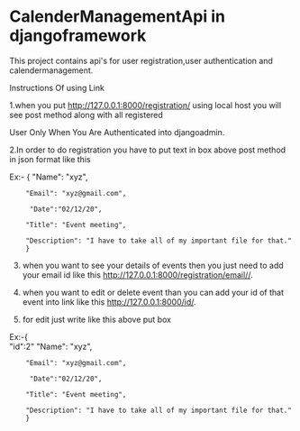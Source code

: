 # CalenderManagementApi in djangoframework
This project contains api's for user registration,user authentication and calendermanagement.

Instructions Of using Link

1.when you put http://127.0.0.1:8000/registration/ using local host you will see post method along with all registered

User Only When You Are Authenticated into djangoadmin.

2.In order to do registration you have to put text in box above post method in json format like this

Ex:- {
        "Name": "xyz",
        
        "Email": "xyz@gmail.com",
         
         "Date":"02/12/20",
        
        "Title": "Event meeting",
        
        "Description": "I have to take all of my important file for that."
        }
3. when you want to see your details of events then you just need to add your email id like this http://127.0.0.1:8000/registration/email//.

4. when you want to edit or delete event than you can add your id of that event into link like this http://127.0.0.1:8000/id/.

5. for edit just write like this above put box

Ex:-{    
        "id":2"
        "Name": "xyz",
        
        "Email": "xyz@gmail.com",
         
         "Date":"02/12/20",
        
        "Title": "Event meeting",
        
        "Description": "I have to take all of my important file for that."
        }
